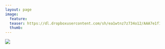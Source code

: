 ```yaml
---
layout: page
image:
  feature:
  teaser: https://dl.dropboxusercontent.com/sh/ea1wtnz7z734o12/AAA7e1f1ZDqDq3IrF_TVUue2a/mikin-kuvat/2/IMG17668-245px.jpg
  thumb:
---
```


[![](https://dl.dropboxusercontent.com/sh/ea1wtnz7z734o12/AAAIj-mFLSjcMAVlExs4DzWya/mikin-kuvat/2/IMG17668-800px.jpg)](https://dl.dropboxusercontent.com/sh/ea1wtnz7z734o12/AAChCibJZrFUOZHssf53gbm0a/mikin-kuvat/2/IMG17668.jpg)

